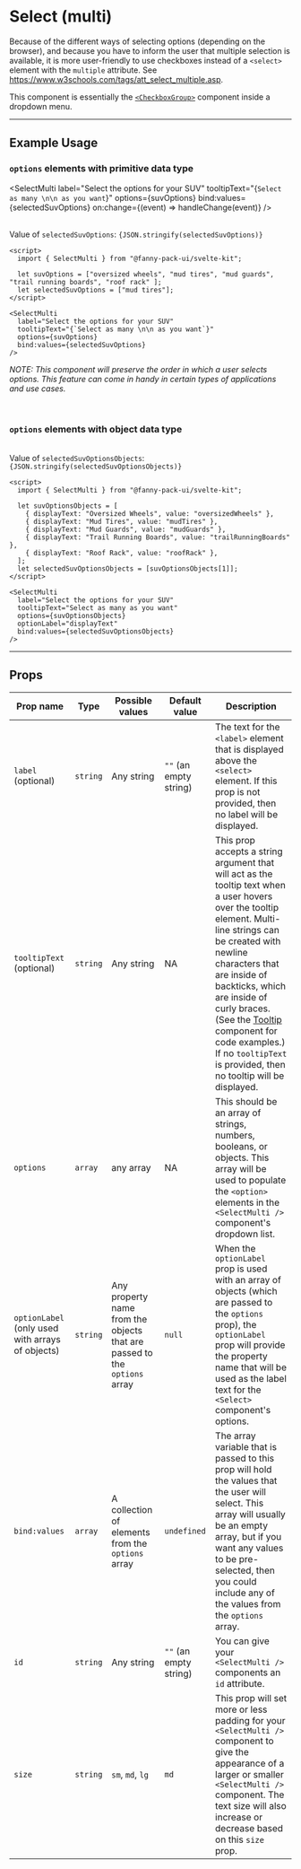 <script lang="ts">
  import { SelectMulti } from "/src/lib";

  let suvOptions = ["oversized wheels", "mud tires", "mud guards", "trail running boards", "roof rack"];
  let selectedSuvOptions = ["mud tires"];

  let suvOptionsObjects = [
    { displayText: "Oversized Wheels", value: "oversizedWheels" },
    { displayText: "Mud Tires", value: "mudTires" },
    { displayText: "Mud Guards", value: "mudGuards" },
    { displayText: "Trail Running Boards", value: "trailRunningBoards" },
    { displayText: "Roof Rack", value: "roofRack" },
  ];
  let selectedSuvOptionsObjects = [suvOptionsObjects[1]];

  function handleChange(event) {
    console.log("handleChange");
  }
</script>


# Select (multi)

Because of the different ways of selecting options (depending on the browser), and because you have to inform the user that multiple selection is available, it is more user-friendly to use checkboxes instead of a `<select>` element with the `multiple` attribute. See https://www.w3schools.com/tags/att_select_multiple.asp.

This component is essentially the [`<CheckboxGroup>`](/components/checkbox-group) component inside a dropdown menu.

---

## Example Usage

### `options` elements with primitive data type

<SelectMulti
  label="Select the options for your SUV"
  tooltipText="{`Select as many \n\n as you want`}"
  options={suvOptions}
  bind:values={selectedSuvOptions}
  on:change={(event) => handleChange(event)}
/>

<br>

<div>Value of <code>selectedSuvOptions</code>: <code>{JSON.stringify(selectedSuvOptions)}</code></div>

```svelte
<script>
  import { SelectMulti } from "@fanny-pack-ui/svelte-kit";

  let suvOptions = ["oversized wheels", "mud tires", "mud guards", "trail running boards", "roof rack" ];
  let selectedSuvOptions = ["mud tires"];
</script>

<SelectMulti
  label="Select the options for your SUV"
  tooltipText="{`Select as many \n\n as you want`}"
  options={suvOptions}
  bind:values={selectedSuvOptions}
/>
```

*NOTE: This component will preserve the order in which a user selects options. This feature can come in handy in certain types of applications and use cases.*

<br>

### `options` elements with object data type

<SelectMulti
  label="Select the options for your SUV"
  tooltipText="Select as many as you want"
  options={suvOptionsObjects}
  optionLabel="displayText"
  bind:values={selectedSuvOptionsObjects}
/>

<br>

<div>Value of <code>selectedSuvOptionsObjects</code>: <code>{JSON.stringify(selectedSuvOptionsObjects)}</code></div>

```svelte
<script>
  import { SelectMulti } from "@fanny-pack-ui/svelte-kit";

  let suvOptionsObjects = [
    { displayText: "Oversized Wheels", value: "oversizedWheels" },
    { displayText: "Mud Tires", value: "mudTires" },
    { displayText: "Mud Guards", value: "mudGuards" },
    { displayText: "Trail Running Boards", value: "trailRunningBoards" },
    { displayText: "Roof Rack", value: "roofRack" },
  ];
  let selectedSuvOptionsObjects = [suvOptionsObjects[1]];
</script>

<SelectMulti
  label="Select the options for your SUV"
  tooltipText="Select as many as you want"
  options={suvOptionsObjects}
  optionLabel="displayText"
  bind:values={selectedSuvOptionsObjects}
/>
```

---

## Props
| Prop name | Type | Possible values | Default value | Description |
| --------- | ---- | --------------- | ------------- | ----------- |
| `label`<br>(optional) | `string` | Any string | `""` (an empty string) | The text for the `<label>` element that is displayed above the `<select>` element. If this prop is not provided, then no label will be displayed. |
| `tooltipText` (optional) | `string` | Any string | NA | This prop accepts a string argument that will act as the tooltip text when a user hovers over the tooltip element. Multi-line strings can be created with newline characters that are inside of backticks, which are inside of curly braces. (See the [Tooltip](/components/tooltip) component for code examples.) If no `tooltipText` is provided, then no tooltip will be displayed. |
| `options` | `array` | any array | NA | This should be an array of strings, numbers, booleans, or objects. This array will be used to populate the `<option>` elements in the `<SelectMulti />` component's dropdown list. |
| `optionLabel` (only used with arrays of objects) | `string` | Any property name from the objects that are passed to the `options` array | `null` | When the `optionLabel` prop is used with an array of objects (which are passed to the `options` prop), the `optionLabel` prop will provide the property name that will be used as the label text for the `<Select>` component's options. |
| `bind:values` | `array` | A collection of elements from the `options` array | `undefined` | The array variable that is passed to this prop will hold the values that the user will select. This array will usually be an empty array, but if you want any values to be pre-selected, then you could include any of the values from the `options` array. |
| `id` | `string` | Any string | `""` (an empty string) | You can give your `<SelectMulti />` components an `id` attribute. |
| `size` | `string` | `sm`, `md`, `lg` | `md` | This prop will set more or less padding for your `<SelectMulti />` component to give the appearance of a larger or smaller `<SelectMulti />` component. The text size will also increase or decrease based on this `size` prop. |

<!-- ---

## Event Forwarding
| Event | Description |
| ----- | ----------- |
| `on:change` | This component forwards the `change` event, so you can call an event handler when a user selects a value in the `<Select />` component. | -->
